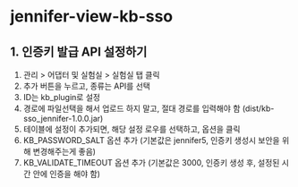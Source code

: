 # jennifer-view-kb-sso

## 1. 인증키 발급 API 설정하기

 1. 관리 > 어댑터 및 실험실 > 실험실 탭 클릭
 2. 추가 버튼을 누르고, 종류는 API를 선택
 3. ID는 kb_plugin로 설정
 4. 경로에 파일선택을 해서 업로드 하지 말고, 절대 경로를 입력해야 함 (dist/kb-sso_jennifer-1.0.0.jar)
 5. 테이블에 설정이 추가되면, 해당 설정 로우를 선택하고, 옵션을 클릭
 6. KB_PASSWORD_SALT 옵션 추가 (기본값은 jennifer5, 인증키 생성시 보안을 위해 변경해주는게 좋음)
 7. KB_VALIDATE_TIMEOUT 옵션 추가 (기본값은 3000, 인증키 생성 후, 설정된 시간 안에 인증을 해야 함)
